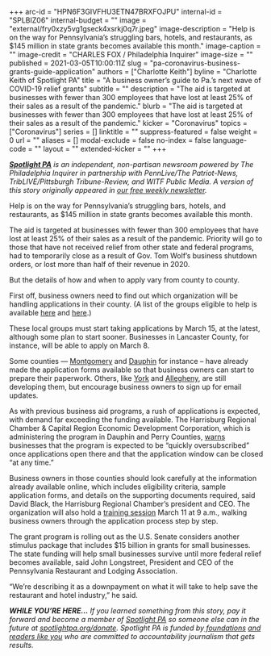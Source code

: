 +++
arc-id = "HPN6F3GIVFHU3ETN47BRXFOJPU"
internal-id = "SPLBIZ06"
internal-budget = ""
image = "external/fry0xzy5vg1gseck4xsrkj0q7r.jpeg"
image-description = "Help is on the way for Pennsylvania’s struggling bars, hotels, and restaurants, as $145 million in state grants becomes available this month."
image-caption = ""
image-credit = "CHARLES FOX / Philadelphia Inquirer"
image-size = ""
published = 2021-03-05T10:00:11Z
slug = "pa-coronavirus-business-grants-guide-application"
authors = ["Charlotte Keith"]
byline = "Charlotte Keith of Spotlight PA"
title = "A business owner’s guide to Pa.’s next wave of COVID-19 relief grants"
subtitle = ""
description = "The aid is targeted at businesses with fewer than 300 employees that have lost at least 25% of their sales as a result of the pandemic."
blurb = "The aid is targeted at businesses with fewer than 300 employees that have lost at least 25% of their sales as a result of the pandemic."
kicker = "Coronavirus"
topics = ["Coronavirus"]
series = []
linktitle = ""
suppress-featured = false
weight = 0
url = ""
aliases = []
modal-exclude = false
no-index = false
language-code = ""
layout = ""
extended-kicker = ""
+++

<a href="https://www.spotlightpa.org/"><i><b>Spotlight PA</b></i></a><i> is an independent, non-partisan newsroom powered by The Philadelphia Inquirer in partnership with PennLive/The Patriot-News, TribLIVE/Pittsburgh Tribune-Review, and WITF Public Media. A version of this story originally appeared in </i><a href="https://www.spotlightpa.org/newsletters"><i>our free weekly newsletter</i></a><i>.</i>

Help is on the way for Pennsylvania’s struggling bars, hotels, and restaurants, as $145 million in state grants becomes available this month.

The aid is targeted at businesses with fewer than 300 employees that have lost at least 25% of their sales as a result of the pandemic. Priority will go to those that have not received relief from other state and federal programs, had to temporarily close as a result of Gov. Tom Wolf’s business shutdown orders, or lost more than half of their revenue in 2020.

But the details of how and when to apply vary from county to county.

<script src="https://www.spotlightpa.org/embed.js" async></script><div data-spl-embed-version="1" data-spl-src="https://www.spotlightpa.org/embeds/newsletter/"></div>

First off, business owners need to find out which organization will be handling applications in their county. (A list of the groups eligible to help is available <a href="https://dced.pa.gov/cedo/">here</a> and <a href="https://dced.pa.gov/download/cdfi-geographic-coverage-areas/?wpdmdl=95070&refresh=6023dca92a1a71612962985">here</a>.)

These local groups must start taking applications by March 15, at the latest, although some plan to start sooner. Businesses in Lancaster County, for instance, will be able to apply on March 8.

Some counties — <a href="https://www.montcopa.org/3705/MontcoStrong-2021-Pennsylvania-Hospitali">Montgomery</a> and <a href="https://www.harrisburgregionalchamber.org/chirp/dauphin/">Dauphin</a> for instance – have already made the application forms available so that business owners can start to prepare their paperwork. Others, like <a href="https://www.preparedyork.com/chirp/">York</a> and <a href="https://www.alleghenycounty.us/economic-development/hospitality-industry-recovery-program.aspx">Allegheny</a>, are still developing them, but encourage business owners to sign up for email updates.

As with previous business aid programs, a rush of applications is expected, with demand far exceeding the funding available. The Harrisburg Regional Chamber &amp; Capital Region Economic Development Corporation, which is administering the program in Dauphin and Perry Counties, <a href="https://www.harrisburgregionalchamber.org/chirp/dauphin/">warns</a> businesses that the program is expected to be “quickly oversubscribed” once applications open there and that the application window can be closed “at any time.”

<script src="https://www.spotlightpa.org/embed.js" async></script><div data-spl-embed-version="1" data-spl-src="https://www.spotlightpa.org/embeds/donate/?teaser_text=If%20you%20learned%20something%20from%20this%20report%2C%20pay%20it%20forward%20and%20become%20a%20member%20of%20Spotlight%20PA%20so%20someone%20else%20can%20in%20the%20future.&cta_text=CLICK%20TO%20CONTRIBUTE&eyebrow_text=WHILE%20YOU'RE%20HERE..."></div>


Business owners in those counties should look carefully at the information already available online, which includes eligibility criteria, sample application forms, and details on the supporting documents required, said David Black, the Harrisburg Regional Chamber’s president and CEO. The organization will also hold a <a href="https://web.harrisburgregionalchamber.org/events/COVID19Hospitality%20Industry%20Recovery%20Program%20Guidance%20Webinar-3551/details">training session</a> March 11 at 9 a.m., walking business owners through the application process step by step.

The grant program is rolling out as the U.S. Senate considers another stimulus package that includes $15 billion in grants for small businesses. The state funding will help small businesses survive until more federal relief becomes available, said John Longstreet, President and CEO of the Pennsylvania Restaurant and Lodging Association.

“We’re describing it as a downpayment on what it will take to help save the restaurant and hotel industry,” he said.

<i><b>WHILE YOU’RE HERE...</b></i><i> If you learned something from this story, pay it forward and become a member of </i><a href="https://www.spotlightpa.org/"><i>Spotlight PA</i></a><i> so someone else can in the future at </i><a href="http://spotlightpa.org/donate"><i>spotlightpa.org/donate</i></a><i>. Spotlight PA is funded by</i><a href="https://www.spotlightpa.org/support"><i> foundations</i></a><i> </i><a href="https://www.spotlightpa.org/support"><i>and readers like you</i></a><i> who are committed to accountability journalism that gets results.</i>
